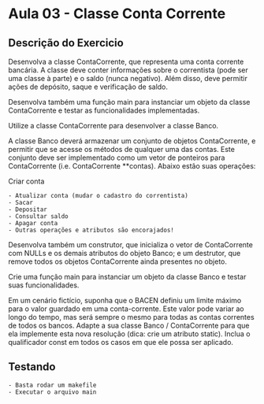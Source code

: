 # Aula 03 - Classe Conta Corrente

## Descrição do Exercicio
Desenvolva a classe ContaCorrente, que representa uma conta corrente bancária. A classe deve conter informações sobre o correntista (pode ser uma classe à parte) e o saldo (nunca negativo). Além disso, deve permitir ações de depósito, saque e verificação de saldo.

Desenvolva também uma função main para instanciar um objeto da classe ContaCorrente e testar as funcionalidades implementadas.

Utilize a classe ContaCorrente  para desenvolver a classe Banco.

A classe Banco deverá armazenar um conjunto de objetos ContaCorrente, e permitir que se acesse os métodos de qualquer uma das contas. Este conjunto deve ser implementado como um vetor de ponteiros para ContaCorrente (i.e. ContaCorrente **contas). Abaixo estão suas operações:

Criar conta

    - Atualizar conta (mudar o cadastro do correntista)
    - Sacar
    - Depositar
    - Consultar saldo
    - Apagar conta
    - Outras operações e atributos são encorajados!

Desenvolva também um construtor, que inicializa o vetor de ContaCorrente com NULLs e os demais atributos do objeto Banco; e um destrutor, que remove todos os objetos ContaCorrente ainda presentes no objeto.

Crie uma função main para instanciar um objeto da classe Banco e testar suas funcionalidades.

Em um cenário fictício, suponha que o BACEN definiu um limite máximo para o valor guardado em uma conta-corrente. Este valor pode variar ao longo do tempo, mas será sempre o mesmo para todas as contas correntes de todos os bancos.
Adapte a sua classe Banco / ContaCorrente para que ela implemente esta nova resolução (dica: crie um atributo static).
Inclua o qualificador const em todos os casos em que ele possa ser aplicado.

## Testando

    - Basta rodar um makefile
    - Executar o arquivo main
